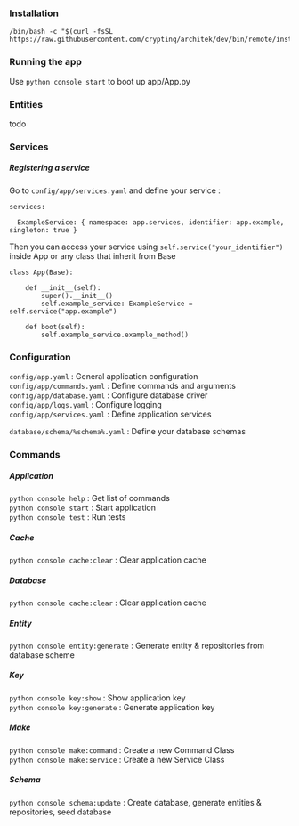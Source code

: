 ### Installation

```
/bin/bash -c "$(curl -fsSL https://raw.githubusercontent.com/cryptinq/architek/dev/bin/remote/install.sh)"
```

### Running the app

Use `python console start` to boot up app/App.py  

### Entities

todo

### Services

##### Registering a service

Go to `config/app/services.yaml` and define your service :
```
services:

  ExampleService: { namespace: app.services, identifier: app.example, singleton: true }

```

Then you can access your service using `self.service("your_identifier")` inside App or any class that inherit from Base

```
class App(Base):

    def __init__(self):
        super().__init__()
        self.example_service: ExampleService = self.service("app.example")

    def boot(self):
        self.example_service.example_method()
```

### Configuration

`config/app.yaml` : General application configuration  
`config/app/commands.yaml` : Define commands and arguments  
`config/app/database.yaml` : Configure database driver  
`config/app/logs.yaml` : Configure logging  
`config/app/services.yaml` : Define application services  

`database/schema/%schema%.yaml` : Define your database schemas

### Commands

##### Application

`python console help` : Get list of commands  
`python console start` : Start application  
`python console test` : Run tests

##### Cache

`python console cache:clear` : Clear application cache

##### Database

`python console cache:clear` : Clear application cache

##### Entity

`python console entity:generate` : Generate entity & repositories from database scheme

##### Key

`python console key:show` : Show application key  
`python console key:generate` : Generate application key

##### Make

`python console make:command` : Create a new Command Class  
`python console make:service` : Create a new Service Class

##### Schema

`python console schema:update` : Create database, generate entities & repositories, seed database